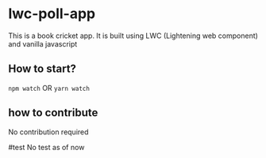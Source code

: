 # lwc-poll-app

This is a book cricket app. It is built using LWC (Lightening web component) and vanilla javascript


## How to start?
`npm watch` OR `yarn watch`

## how to contribute
No contribution required

#test
No test as of now
